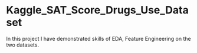 # Kaggle_SAT_Score_Drugs_Use_Dataset
In this project I have demonstrated skills of EDA, Feature Engineering on the two datasets.

